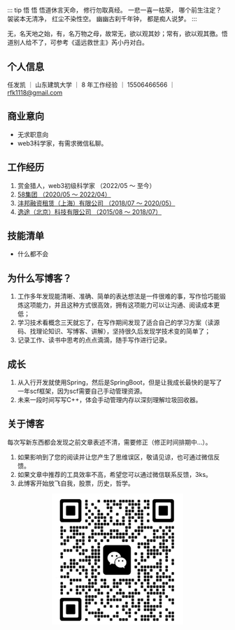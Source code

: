 #

::: tip 悟
                                                悟
                                            悟道休言天命，
                                            修行勿取真经。
                                            一悲一喜一枯荣，
                                            哪个前生注定？
                                            袈裟本无清净，
                                            红尘不染性空。
                                            幽幽古刹千年钟，
                                            都是痴人说梦。
:::

无，名天地之始，有，名万物之母，故常无，欲以观其妙；常有，欲以观其徼。悟道别人给不了，可参考《遥远救世主》芮小丹对白。
<!-- 喜欢技术、金融的 `it` 人，在技术上对`领域、设计模式`喜欢更多一些，每设计出一个`稳定、易扩展`系统时生命价值感都会得到满足。 -->

## 个人信息

任发凯 ｜ 山东建筑大学 ｜ 8 年工作经验 ｜ 15506466566 ｜ <rfk1118@gmail.com>

## 商业意向

* 无求职意向
* web3科学家，有需求微信私聊。
<!-- Java 资深开发工程师 ｜ 全职 ｜ 北京/廊坊 ｜ 薪资面议 ｜ 到岗时间面议 -->

## 工作经历

1. 赏金猎人，web3初级科学家    （2022/05 ～ 至今）
2. [58集团    （2020/05 ～ 2022/04）](./introduction/README.md#个人经历)
3. [沣邦融资租赁（上海）有限公司     （2018/07 ～ 2020/05）](./introduction/README.md#个人经历)
4. [逸途（北京）科技有限公司    （2015/08 ～ 2018/07）](./introduction/README.md#个人经历)

## 技能清单

* 什么都不会

<!-- * **开发语言：** 熟练 Java、了解 Golang、汇编
* **后端框架：** 熟练 Spring、SpringMvc、Mybatis、SpringBoot、熟悉 SpringData、Struts2、Hibernate 了解 SpringCloud
* **数据库：** 熟练 Oracle、Mysql 熟悉 Redis
* **中间件：** 熟悉 Netty、 Kafka 了解 Zookeeper
* **服务器：** 熟悉 Jetty、Tomcat
* **构建工具：** 熟悉 Maven
* **项目管理工具：** 熟悉 Git
* **脚本语言：** 熟悉 Shell
* **设计模式：** 熟练 23 种设计模式
* **网络：** 了解 Wireshark
* **工作流：** 熟悉 Activiti、Flowable -->

## 为什么写博客？

1. 工作多年发现能清晰、准确、简单的表达想法是一件很难的事，写作恰巧能锻炼这项能力，并且这种方式很高效，拥有这项能力可以让沟通、阅读成本更低；
2. 学习技术看概念三天就忘了，在写作期间发现了适合自己的学习方案（读源码、找理论知识、写博客、讲解），坚持很久后发现学技术变的简单了；
3. 记录工作、读书中思考的点点滴滴，随手写作进行记录。

## 成长

1. 从入行开发就使用Spring，然后是SpringBoot，但是让我成长最快的是写了一年scf框架，因为scf需要自己手动管理资源。
2. 未来一段时间写写C++，体会手动管理内存以深刻理解垃圾回收器。

## 关于博客

每次写新东西都会发现之前文章表述不清，需要修正（修正时间排期中...）。

1. 如果影响到了您的阅读并让您产生了思维误区，敬请见谅，也可通过微信反馈。
2. 如果文章中推荐的工具效率不高，希望您可以通过微信联系反馈，3ks。
3. 此博客开始放飞自我，股票，历史，哲学。

<div align="center">
    <img src="./images/WX20230225-100811@2x.png" width=300 height=300 style="margin: 0 auto;" />
</div>
